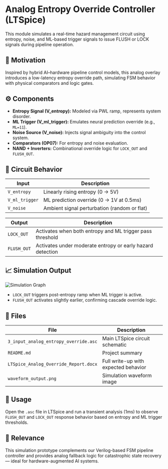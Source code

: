 # Analog Entropy Override Controller (LTSpice)

This module simulates a real-time hazard management circuit using entropy, noise, and ML-based trigger signals to issue FLUSH or LOCK signals during pipeline operation.

## 🧠 Motivation

Inspired by hybrid AI–hardware pipeline control models, this analog overlay introduces a low-latency entropy override path, simulating FSM behavior with physical comparators and logic gates.

## ⚙️ Components

- **Entropy Signal (V_entropy):** Modeled via PWL ramp, represents system disorder.
- **ML Trigger (V_ml_trigger):** Emulates neural prediction override (e.g., `ML=11`).
- **Noise Source (V_noise):** Injects signal ambiguity into the control system.
- **Comparators (OP07):** For entropy and noise evaluation.
- **NAND + Inverters:** Combinational override logic for `LOCK_OUT` and `FLUSH_OUT`.

## 🔁 Circuit Behavior

| Input | Description |
|-------|-------------|
| `V_entropy` | Linearly rising entropy (0 → 5V) |
| `V_ml_trigger` | ML prediction override (0 → 1V at 0.5ms) |
| `V_noise` | Ambient signal perturbation (random or flat) |

| Output | Description |
|--------|-------------|
| `LOCK_OUT` | Activates when both entropy and ML trigger pass threshold |
| `FLUSH_OUT` | Activates under moderate entropy or early hazard detection |

## 📈 Simulation Output

![Simulation Graph](./waveform_output.png)

- `LOCK_OUT` triggers post-entropy ramp when ML trigger is active.
- `FLUSH_OUT` activates slightly earlier, confirming cascade override logic.

## 📂 Files

| File | Description |
|------|-------------|
| `3_input_analog_entropy_override.asc` | Main LTSpice circuit schematic |
| `README.md` | Project summary |
| `LTSpice_Analog_Override_Report.docx` | Full write-up with expected behavior |
| `waveform_output.png` | Simulation waveform image |

## 🧪 Usage

Open the `.asc` file in LTSpice and run a transient analysis (1ms) to observe `FLUSH_OUT` and `LOCK_OUT` response behavior based on entropy and ML trigger thresholds.

## 🚀 Relevance

This simulation prototype complements our Verilog-based FSM pipeline controller and provides analog fallback logic for catastrophic state recovery — ideal for hardware-augmented AI systems.


